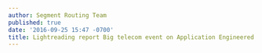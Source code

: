 ```yaml
---
author: Segment Routing Team
published: true
date: '2016-09-25 15:47 -0700'
title: Lightreading report Big telecom event on Application Engineered Routing
---
```



<script type="text/javascript" src="http://admin.brightcove.com/js/BrightcoveExperiences.js"></script><script type="text/javascript" src="http://www.lightreading.com/tv/get_player.asp?site=&doc_id=716898&player_ver=bc3.1"></script>